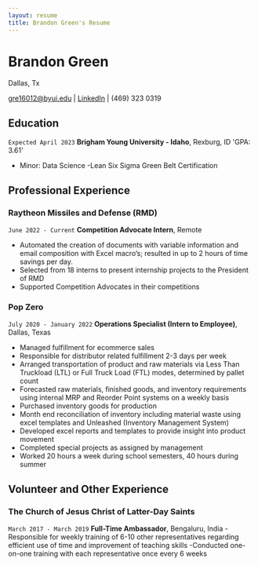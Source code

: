```yaml
---
layout: resume
title: Brandon Green's Resume
---
```

# Brandon Green
Dallas, Tx

<div id="webaddress">
<a href="gre16012@byui.edu">gre16012@byui.edu</a>
| <a href="www.linkedin.com/in/
brandon-g-13b61b80">LinkedIn</a>
| (469) 323 0319</a>
</div>

<!-- https://www.monique.tech/the-art-of-markdown -->


## Education

`Expected April 2023`
__Brigham Young University - Idaho__, Rexburg, ID
'GPA: 3.61'
- Minor: Data Science
-Lean Six Sigma Green Belt Certification


## Professional Experience

### Raytheon Missiles and Defense (RMD)

`June 2022 - Current`
__Competition Advocate Intern__, Remote

- Automated the creation of documents with variable information and email composition with Excel macro’s; resulted in up to 2 hours of time savings per day.
- Selected from 18 interns to present internship projects to the President of RMD
- Supported Competition Advocates in their competitions

### Pop Zero

`July 2020 - January 2022`
__Operations Specialist (Intern to Employee)__, Dallas, Texas

- Managed fulfillment for ecommerce sales
- Responsible for distributor related fulfillment 2-3 days per week
- Arranged transportation of product and raw materials via Less Than Truckload (LTL) or Full Truck Load (FTL) modes, determined by pallet count
- Forecasted raw materials, finished goods, and inventory requirements using internal MRP and Reorder Point systems on a weekly basis
- Purchased inventory goods for production
- Month end reconciliation of inventory including material waste using excel templates and Unleashed (Inventory Management System)
- Developed excel reports and templates to provide insight into product movement
- Completed special projects as assigned by management
- Worked 20 hours a week during school semesters, 40 hours during summer

## Volunteer and Other Experience

### The Church of Jesus Christ of Latter-Day Saints
`March 2017 - March 2019`
__Full-Time Ambassador__, Bengaluru, India
-Responsible for weekly training of 6-10 other representatives regarding efficient use of time and improvement of teaching skills
-Conducted one-on-one training with each representative once every 6 weeks


<!-- ### Footer

Last updated: May 2013 -->


